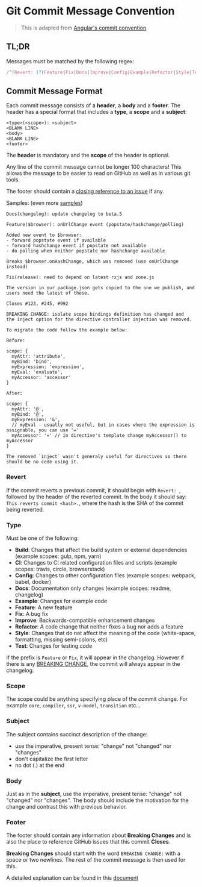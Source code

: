 # Git Commit Message Convention

> This is adapted from [Angular's commit convention](https://github.com/conventional-changelog/conventional-changelog/tree/master/packages/conventional-changelog-angular).

## TL;DR

Messages must be matched by the following regex:

``` js
/^(Revert: )?(Feature|Fix|Docs|Improve|Config|Example|Refactor|Style|Test|Build|CI)(\(.+\))?: .{1,80}/
```

## Commit Message Format

Each commit message consists of a **header**, a **body** and a **footer**.  The header has a special format that includes a **type**, a **scope** and a **subject**:

```text
<type>(<scope>): <subject>
<BLANK LINE>
<body>
<BLANK LINE>
<footer>
```

The **header** is mandatory and the **scope** of the header is optional.

Any line of the commit message cannot be longer 100 characters! This allows the message to be easier
to read on GitHub as well as in various git tools.

The footer should contain a [closing reference to an issue](https://help.github.com/articles/closing-issues-via-commit-messages/) if any.

Samples: (even more [samples](https://github.com/Armour/go-node-builtins/commits/master))

```text
Docs(changelog): update changelog to beta.5
```

```text
Feature($browser): onUrlChange event (popstate/hashchange/polling)

Added new event to $browser:
- forward popstate event if available
- forward hashchange event if popstate not available
- do polling when neither popstate nor hashchange available

Breaks $browser.onHashChange, which was removed (use onUrlChange instead)
```

```text
Fix(release): need to depend on latest rxjs and zone.js

The version in our package.json gets copied to the one we publish, and users need the latest of these.

Closes #123, #245, #992

BREAKING CHANGE: isolate scope bindings definition has changed and
the inject option for the directive controller injection was removed.

To migrate the code follow the example below:

Before:

scope: {
  myAttr: 'attribute',
  myBind: 'bind',
  myExpression: 'expression',
  myEval: 'evaluate',
  myAccessor: 'accessor'
}

After:

scope: {
  myAttr: '@',
  myBind: '@',
  myExpression: '&',
  // myEval - usually not useful, but in cases where the expression is assignable, you can use '='
  myAccessor: '=' // in directive's template change myAccessor() to myAccessor
}

The removed `inject` wasn't generaly useful for directives so there should be no code using it.
```

### Revert

If the commit reverts a previous commit, it should begin with `Revert: `, followed by the header of the reverted commit. In the body it should say: `This reverts commit <hash>.`, where the hash is the SHA of the commit being reverted.

### Type

Must be one of the following:

* **Build**: Changes that affect the build system or external dependencies (example scopes: gulp, npm, yarn)
* **CI**: Changes to CI related configuration files and scripts (example scopes: travis, circle, browserstack)
* **Config**: Changes to other configuration files (example scopes: webpack, babel, docker)
* **Docs**: Documentation only changes (example scopes: readme, changelog)
* **Example**: Changes for example code
* **Feature**: A new feature
* **Fix**: A bug fix
* **Improve**: Backwards-compatible enhancement changes
* **Refactor**: A code change that neither fixes a bug nor adds a feature
* **Style**: Changes that do not affect the meaning of the code (white-space, formatting, missing semi-colons, etc)
* **Test**: Changes for testing code

If the prefix is `Feature` or `Fix`, it will appear in the changelog. However if there is any [BREAKING CHANGE](#footer), the commit will always appear in the changelog.

### Scope

The scope could be anything specifying place of the commit change. For example `core`, `compiler`, `ssr`, `v-model`, `transition` etc...

### Subject

The subject contains succinct description of the change:

* use the imperative, present tense: "change" not "changed" nor "changes"
* don't capitalize the first letter
* no dot (.) at the end

### Body

Just as in the **subject**, use the imperative, present tense: "change" not "changed" nor "changes".
The body should include the motivation for the change and contrast this with previous behavior.

### Footer

The footer should contain any information about **Breaking Changes** and is also the place to
reference GitHub issues that this commit **Closes**.

**Breaking Changes** should start with the word `BREAKING CHANGE:` with a space or two newlines. The rest of the commit message is then used for this.

A detailed explanation can be found in this [document](https://docs.google.com/document/d/1QrDFcIiPjSLDn3EL15IJygNPiHORgU1_OOAqWjiDU5Y/edit)
